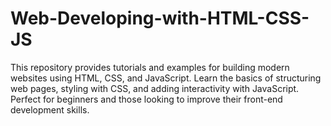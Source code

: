 # Web-Developing-with-HTML-CSS-JS
This repository provides tutorials and examples for building modern websites using HTML, CSS, and JavaScript. Learn the basics of structuring web pages, styling with CSS, and adding interactivity with JavaScript. Perfect for beginners and those looking to improve their front-end development skills.
